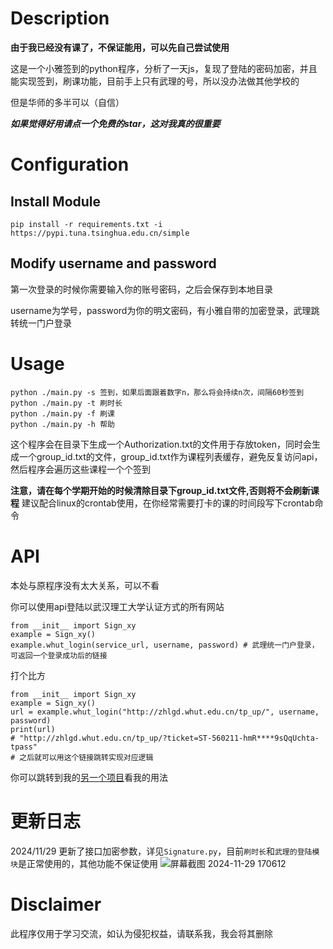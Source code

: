 # Description
**由于我已经没有课了，不保证能用，可以先自己尝试使用**

这是一个小雅签到的python程序，分析了一天js，复现了登陆的密码加密，并且能实现签到，刷课功能，目前手上只有武理的号，所以没办法做其他学校的

但是华师的多半可以（自信）

***如果觉得好用请点一个免费的star，这对我真的很重要***

# Configuration
## Install Module
```
pip install -r requirements.txt -i https://pypi.tuna.tsinghua.edu.cn/simple
```

## Modify username and password
第一次登录的时候你需要输入你的账号密码，之后会保存到本地目录

username为学号，password为你的明文密码，有小雅自带的加密登录，武理跳转统一门户登录
# Usage
```
python ./main.py -s 签到，如果后面跟着数字n，那么将会持续n次，间隔60秒签到
python ./main.py -t 刷时长
python ./main.py -f 刷课
python ./main.py -h 帮助
```
这个程序会在目录下生成一个Authorization.txt的文件用于存放token，同时会生成一个group_id.txt的文件，group_id.txt作为课程列表缓存，避免反复访问api，然后程序会遍历这些课程一个个签到

**注意，请在每个学期开始的时候清除目录下group_id.txt文件,否则将不会刷新课程**
建议配合linux的crontab使用，在你经常需要打卡的课的时间段写下crontab命令

# API
本处与原程序没有太大关系，可以不看

你可以使用api登陆以武汉理工大学认证方式的所有网站
```commandline
from __init__ import Sign_xy
example = Sign_xy()
example.whut_login(service_url, username, password) # 武理统一门户登录，可返回一个登录成功后的链接
```

打个比方
```commandline
from __init__ import Sign_xy
example = Sign_xy()
url = example.whut_login("http://zhlgd.whut.edu.cn/tp_up/", username, password)
print(url)
# "http://zhlgd.whut.edu.cn/tp_up/?ticket=ST-560211-hmR****9sQqUchta-tpass"
# 之后就可以用这个链接跳转实现对应逻辑
```

你可以跳转到我的[另一个项目](https://github.com/Taxzer/electricity_fee_moniter/blob/main/electricity_fee_moniter.py)看我的用法

# 更新日志
2024/11/29 更新了接口加密参数，详见`Signature.py`，目前`刷时长`和`武理的登陆模块`是正常使用的，其他功能不保证使用
![屏幕截图 2024-11-29 170612](https://github.com/user-attachments/assets/0920e3cd-0824-43dd-bcc0-556351058a8c)

# Disclaimer
此程序仅用于学习交流，如认为侵犯权益，请联系我，我会将其删除

